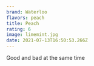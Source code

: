 ```yaml
---
brand: Waterloo
flavors: peach
title: Peach
rating: 6
image: limemint.jpg
date: 2021-07-13T16:50:53.266Z
---
```

Good and bad at the same time